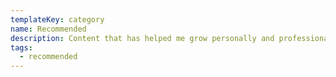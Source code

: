 ```yaml
---
templateKey: category
name: Recommended
description: Content that has helped me grow personally and professionally.
tags:
  - recommended
---
```

